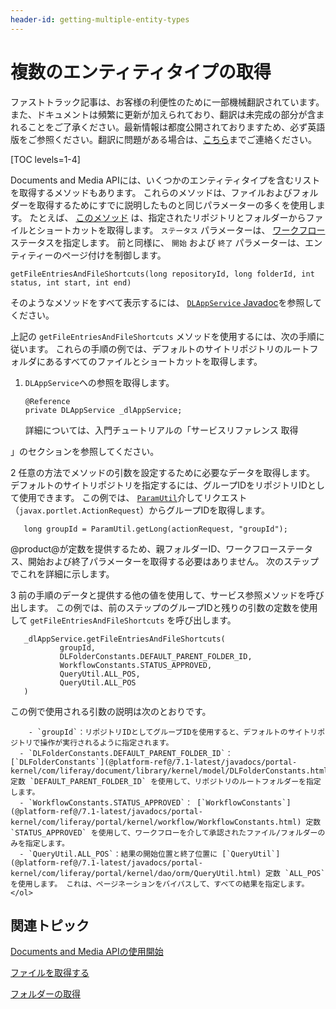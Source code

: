 ```yaml
---
header-id: getting-multiple-entity-types
---
```


# 複数のエンティティタイプの取得

<p class="alert alert-info"><span class="wysiwyg-color-blue120">ファストトラック記事は、お客様の利便性のために一部機械翻訳されています。また、ドキュメントは頻繁に更新が加えられており、翻訳は未完成の部分が含まれることをご了承ください。最新情報は都度公開されておりますため、必ず英語版をご参照ください。翻訳に問題がある場合は、<a href="mailto:support-content-jp@liferay.com">こちら</a>までご連絡ください。</span></p>

[TOC levels=1-4]

Documents and Media APIには、いくつかのエンティティタイプを含むリストを取得するメソッドもあります。 これらのメソッドは、ファイルおよびフォルダーを取得するためにすでに説明したものと同じパラメーターの多くを使用します。 たとえば、 [このメソッド](@platform-ref@/7.1-latest/javadocs/portal-kernel/com/liferay/document/library/kernel/service/DLAppService.html#getFileEntriesAndFileShortcuts-long-long-int-int-int-) は、指定されたリポジトリとフォルダーからファイルとショートカットを取得します。 `ステータス` パラメーターは、 [ワークフロー](/docs/7-1/user/-/knowledge_base/u/workflow) ステータスを指定します。 前と同様に、 `開始` および `終了` パラメーターは、エンティティーのページ付けを制御します。

    getFileEntriesAndFileShortcuts(long repositoryId, long folderId, int status, int start, int end)

そのようなメソッドをすべて表示するには、 [`DLAppService` Javadoc](@platform-ref@/7.1-latest/javadocs/portal-kernel/com/liferay/document/library/kernel/service/DLAppService.html)を参照してください。

上記の `getFileEntriesAndFileShortcuts` メソッドを使用するには、次の手順に従います。 これらの手順の例では、デフォルトのサイトリポジトリのルートフォルダにあるすべてのファイルとショートカットを取得します。

1.  `DLAppService`への参照を取得します。
   
        @Reference
        private DLAppService _dlAppService;

    詳細については、入門チュートリアルの「サービスリファレンス</a> 取得

」のセクションを参照してください。</p></li> 
   
   2  任意の方法でメソッドの引数を設定するために必要なデータを取得します。 デフォルトのサイトリポジトリを指定するには、グループIDをリポジトリIDとして使用できます。 この例では、 [`ParamUtil`](@platform-ref@/7.1-latest/javadocs/portal-kernel/com/liferay/portal/kernel/util/ParamUtil.html)介してリクエスト（`javax.portlet.ActionRequest`）からグループIDを取得します。
  
       long groupId = ParamUtil.getLong(actionRequest, "groupId");
      
  
  @product@が定数を提供するため、親フォルダーID、ワークフローステータス、開始および終了パラメーターを取得する必要はありません。 次のステップでこれを詳細に示します。

3  前の手順のデータと提供する他の値を使用して、サービス参照メソッドを呼び出します。 この例では、前のステップのグループIDと残りの引数の定数を使用して `getFileEntriesAndFileShortcuts` を呼び出します。
  
       _dlAppService.getFileEntriesAndFileShortcuts(
               groupId, 
               DLFolderConstants.DEFAULT_PARENT_FOLDER_ID, 
               WorkflowConstants.STATUS_APPROVED, 
               QueryUtil.ALL_POS, 
               QueryUtil.ALL_POS
       )
      
  
  この例で使用される引数の説明は次のとおりです。
  
        - `groupId`：リポジトリIDとしてグループIDを使用すると、デフォルトのサイトリポジトリで操作が実行されるように指定されます。
      - `DLFolderConstants.DEFAULT_PARENT_FOLDER_ID`： [`DLFolderConstants`](@platform-ref@/7.1-latest/javadocs/portal-kernel/com/liferay/document/library/kernel/model/DLFolderConstants.html) 定数 `DEFAULT_PARENT_FOLDER_ID` を使用して、リポジトリのルートフォルダーを指定します。
      - `WorkflowConstants.STATUS_APPROVED`： [`WorkflowConstants`](@platform-ref@/7.1-latest/javadocs/portal-kernel/com/liferay/portal/kernel/workflow/WorkflowConstants.html) 定数 `STATUS_APPROVED` を使用して、ワークフローを介して承認されたファイル/フォルダーのみを指定します。
      - `QueryUtil.ALL_POS`：結果の開始位置と終了位置に [`QueryUtil`](@platform-ref@/7.1-latest/javadocs/portal-kernel/com/liferay/portal/kernel/dao/orm/QueryUtil.html) 定数 `ALL_POS` を使用します。 これは、ページネーションをバイパスして、すべての結果を指定します。</ol> 



## 関連トピック

[Documents and Media APIの使用開始](/docs/7-1/tutorials/-/knowledge_base/t/getting-started-with-the-documents-and-media-api)

[ファイルを取得する](/docs/7-1/tutorials/-/knowledge_base/t/getting-files)

[フォルダーの取得](/docs/7-1/tutorials/-/knowledge_base/t/getting-folders)
